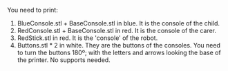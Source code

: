 You need to print:

1. BlueConsole.stl + BaseConsole.stl in blue. It is the console of the child.
2. RedConsole.stl + BaseConsole.stl in red. It is the console of the carer.
3. RedStick.stl in red. It is the 'console' of the robot.
4. Buttons.stl * 2 in white. They are the buttons of the consoles. You need to turn the buttons 180º; with the letters and arrows looking the base of the printer. No supports needed.


